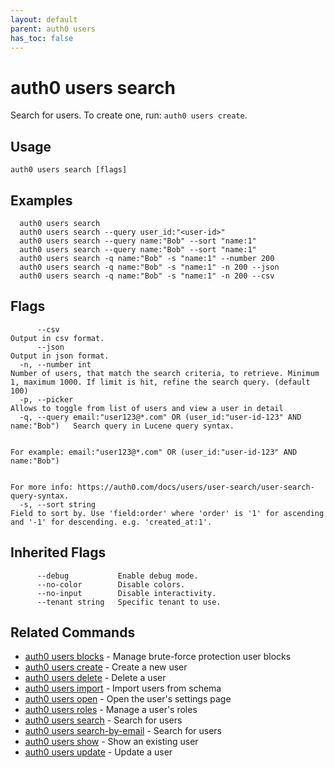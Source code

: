 ```yaml
---
layout: default
parent: auth0 users
has_toc: false
---
```

# auth0 users search

Search for users. To create one, run: `auth0 users create`.

## Usage
```
auth0 users search [flags]
```

## Examples

```
  auth0 users search
  auth0 users search --query user_id:"<user-id>"
  auth0 users search --query name:"Bob" --sort "name:1"
  auth0 users search --query name:"Bob" --sort "name:1"
  auth0 users search -q name:"Bob" -s "name:1" --number 200
  auth0 users search -q name:"Bob" -s "name:1" -n 200 --json
  auth0 users search -q name:"Bob" -s "name:1" -n 200 --csv
```


## Flags

```
      --csv                                                                     Output in csv format.
      --json                                                                    Output in json format.
  -n, --number int                                                              Number of users, that match the search criteria, to retrieve. Minimum 1, maximum 1000. If limit is hit, refine the search query. (default 100)
  -p, --picker                                                                  Allows to toggle from list of users and view a user in detail
  -q, --query email:"user123@*.com" OR (user_id:"user-id-123" AND name:"Bob")   Search query in Lucene query syntax.
                                                                                
                                                                                For example: email:"user123@*.com" OR (user_id:"user-id-123" AND name:"Bob")
                                                                                
                                                                                 For more info: https://auth0.com/docs/users/user-search/user-search-query-syntax.
  -s, --sort string                                                             Field to sort by. Use 'field:order' where 'order' is '1' for ascending and '-1' for descending. e.g. 'created_at:1'.
```


## Inherited Flags

```
      --debug           Enable debug mode.
      --no-color        Disable colors.
      --no-input        Disable interactivity.
      --tenant string   Specific tenant to use.
```


## Related Commands

- [auth0 users blocks](auth0_users_blocks.md) - Manage brute-force protection user blocks
- [auth0 users create](auth0_users_create.md) - Create a new user
- [auth0 users delete](auth0_users_delete.md) - Delete a user
- [auth0 users import](auth0_users_import.md) - Import users from schema
- [auth0 users open](auth0_users_open.md) - Open the user's settings page
- [auth0 users roles](auth0_users_roles.md) - Manage a user's roles
- [auth0 users search](auth0_users_search.md) - Search for users
- [auth0 users search-by-email](auth0_users_search-by-email.md) - Search for users
- [auth0 users show](auth0_users_show.md) - Show an existing user
- [auth0 users update](auth0_users_update.md) - Update a user


